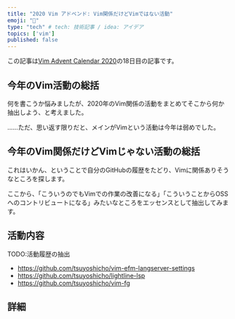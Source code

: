 ```yaml
---
title: "2020 Vim アドベンド: Vim関係だけどVimではない活動"
emoji: "🎅"
type: "tech" # tech: 技術記事 / idea: アイデア
topics: ['vim']
published: false
---
```

この記事は[Vim Advent Calendar 2020](https://qiita.com/advent-calendar/2020/vim)の18日目の記事です。

## 今年のVim活動の総括

何を書こうか悩みましたが、2020年のVim関係の活動をまとめてそこから何か抽出しよう、と考えました。

……ただ、思い返す限りだと、メインがVimという活動は今年は弱めでした。

## 今年のVim関係だけどVimじゃない活動の総括

これはいかん、ということで自分のGitHubの履歴をたどり、Vimに関係ありそうなところを探します。

ここから、「こういうのでもVimでの作業の改善になる」「こういうことからOSSへのコントリビュートになる」みたいなところをエッセンスとして抽出してみます。

## 活動内容

TODO:活動履歴の抽出

- https://github.com/tsuyoshicho/vim-efm-langserver-settings
- https://github.com/tsuyoshicho/lightline-lsp
- https://github.com/tsuyoshicho/vim-fg

## 詳細
